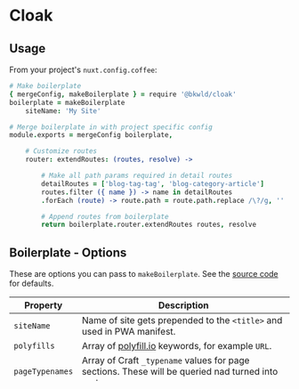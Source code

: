 # Cloak

## Usage

From your project's `nuxt.config.coffee`:

```coffee
# Make boilerplate
{ mergeConfig, makeBoilerplate } = require '@bkwld/cloak'
boilerplate = makeBoilerplate
	siteName: 'My Site'

# Merge boilerplate in with project specific config
module.exports = mergeConfig boilerplate,

	# Customize routes
	router: extendRoutes: (routes, resolve) ->

		# Make all path params required in detail routes
		detailRoutes = ['blog-tag-tag', 'blog-category-article']
		routes.filter ({ name }) -> name in detailRoutes
		.forEach (route) -> route.path = route.path.replace /\?/g, ''

		# Append routes from boilerplate
		return boilerplate.router.extendRoutes routes, resolve
```

## Boilerplate - Options

These are options you can pass to `makeBoilerplate`.  See the [source code](config/boilerplate.coffee) for defaults.

| Property | Description |
| -------- | ----------- |
| `siteName` | Name of site gets prepended to the `<title>` and used in PWA manifest. |
| `polyfills` | Array of [polyfill.io](https://polyfill.io/) keywords, for example `URL`. |
| `pageTypenames` | Array of Craft `_typename` values for page sections. These will be queried nad turned into routes. |

## Notes

- Using `cjs` module syntax for to make developing via yarn link simpler.  I tried using `esm` package but it ran into issues with imports of imports.
